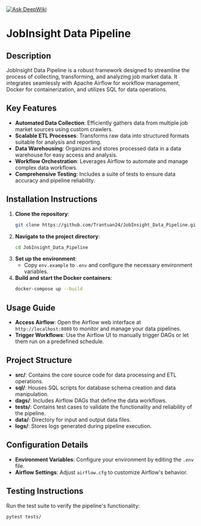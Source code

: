 [![Ask DeepWiki](https://deepwiki.com/badge.svg)](https://deepwiki.com/Trantuan24/JobInsight_Data_Pipeline)
# JobInsight Data Pipeline

## Description
JobInsight Data Pipeline is a robust framework designed to streamline the process of collecting, transforming, and analyzing job market data. It integrates seamlessly with Apache Airflow for workflow management, Docker for containerization, and utilizes SQL for data operations.

## Key Features
- **Automated Data Collection**: Efficiently gathers data from multiple job market sources using custom crawlers.
- **Scalable ETL Processes**: Transforms raw data into structured formats suitable for analysis and reporting.
- **Data Warehousing**: Organizes and stores processed data in a data warehouse for easy access and analysis.
- **Workflow Orchestration**: Leverages Airflow to automate and manage complex data workflows.
- **Comprehensive Testing**: Includes a suite of tests to ensure data accuracy and pipeline reliability.

## Installation Instructions
1. **Clone the repository**:
   ```bash
   git clone https://github.com/Trantuan24/JobInsight_Data_Pipeline.git
   ```
2. **Navigate to the project directory**:
   ```bash
   cd JobInsight_Data_Pipeline
   ```
3. **Set up the environment**:
   - Copy `env.example` to `.env` and configure the necessary environment variables.
4. **Build and start the Docker containers**:
   ```bash
   docker-compose up --build
   ```

## Usage Guide
- **Access Airflow**: Open the Airflow web interface at `http://localhost:8080` to monitor and manage your data pipelines.
- **Trigger Workflows**: Use the Airflow UI to manually trigger DAGs or let them run on a predefined schedule.

## Project Structure
- **src/**: Contains the core source code for data processing and ETL operations.
- **sql/**: Houses SQL scripts for database schema creation and data manipulation.
- **dags/**: Includes Airflow DAGs that define the data workflows.
- **tests/**: Contains test cases to validate the functionality and reliability of the pipeline.
- **data/**: Directory for input and output data files.
- **logs/**: Stores logs generated during pipeline execution.

## Configuration Details
- **Environment Variables**: Configure your environment by editing the `.env` file.
- **Airflow Settings**: Adjust `airflow.cfg` to customize Airflow's behavior.

## Testing Instructions
Run the test suite to verify the pipeline's functionality:
```bash
pytest tests/
```
